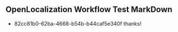 ## OpenLocalization Workflow Test MarkDown
* 82cc81b0-62ba-4668-b54b-b44caf5e340f thanks!

<!--HONumber=Jul16_HO2-->


